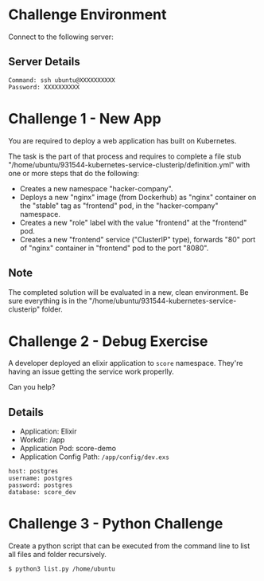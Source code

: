 # Challenge Environment

Connect to the following server:

## Server Details
```
Command: ssh ubuntu@XXXXXXXXXX
Password: XXXXXXXXXX
```

# Challenge 1 - New App
You are required to deploy a web application has built on Kubernetes.

The task is the part of that process and requires to complete a file stub "/home/ubuntu/931544-kubernetes-service-clusterip/definition.yml" with one or more steps that do the following:

* Creates a new namespace "hacker-company".
* Deploys a new "nginx" image (from Dockerhub) as "nginx" container on the "stable" tag as "frontend" pod, in the "hacker-company" namespace.
* Creates a new "role" label with the value "frontend" at the "frontend" pod.
* Creates a new "frontend" service ("ClusterIP" type), forwards "80" port of "nginx" container in "frontend" pod to the port "8080".
 

## Note

The completed solution will be evaluated in a new, clean environment. Be sure everything is in the "/home/ubuntu/931544-kubernetes-service-clusterip" folder.


# Challenge 2 - Debug Exercise
A developer deployed an elixir application to `score` namespace. They're having an issue getting the service work properlly.

Can you help?

## Details

* Application: Elixir
* Workdir: /app
* Application Pod: score-demo
* Application Config Path: `/app/config/dev.exs`

```
host: postgres
username: postgres
password: postgres
database: score_dev
```


# Challenge 3 - Python Challenge

Create a python script that can be executed from the command line to list all files and folder recursively. 

```
$ python3 list.py /home/ubuntu
```
